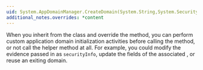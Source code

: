 ```yaml
---
uid: System.AppDomainManager.CreateDomain(System.String,System.Security.Policy.Evidence,System.AppDomainSetup)
additional_notes.overrides: *content
---
```


<p>When you inherit from the <xref href="System.AppDomainManager"></xref> class and override the <xref href="System.AppDomainManager.CreateDomain(System.String,System.Security.Policy.Evidence,System.AppDomainSetup)"></xref> method, you can perform custom application domain initialization activities before calling the <xref href="System.AppDomainManager.CreateDomainHelper(System.String,System.Security.Policy.Evidence,System.AppDomainSetup)"></xref> method, or not call the helper method at all.  For example, you could modify the evidence passed in as <code>securityInfo</code>, update the fields of the associated <xref href="System.AppDomainSetup"></xref>, or reuse an exiting domain.</p>


